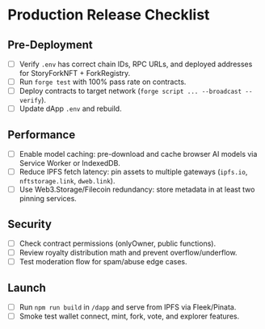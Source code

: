 # Production Release Checklist

## Pre-Deployment
- [ ] Verify `.env` has correct chain IDs, RPC URLs, and deployed addresses for StoryForkNFT + ForkRegistry.
- [ ] Run `forge test` with 100% pass rate on contracts.
- [ ] Deploy contracts to target network (`forge script ... --broadcast --verify`).
- [ ] Update dApp `.env` and rebuild.

## Performance
- [ ] Enable model caching: pre-download and cache browser AI models via Service Worker or IndexedDB.
- [ ] Reduce IPFS fetch latency: pin assets to multiple gateways (`ipfs.io`, `nftstorage.link`, `dweb.link`).
- [ ] Use Web3.Storage/Filecoin redundancy: store metadata in at least two pinning services.

## Security
- [ ] Check contract permissions (onlyOwner, public functions).
- [ ] Review royalty distribution math and prevent overflow/underflow.
- [ ] Test moderation flow for spam/abuse edge cases.

## Launch
- [ ] Run `npm run build` in `/dapp` and serve from IPFS via Fleek/Pinata.
- [ ] Smoke test wallet connect, mint, fork, vote, and explorer features.
